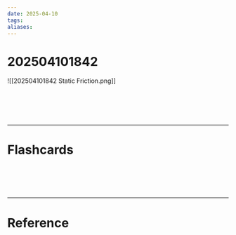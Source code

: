 ```yaml
---
date: 2025-04-10
tags: 
aliases:
---
```

# 202504101842
![[202504101842 Static Friction.png]]


# ‌
---
# Flashcards


# ‌
---
# Reference

